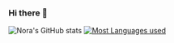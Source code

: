 ### Hi there 👋

<!--
**nora-maleki/nora-maleki** is a ✨ _special_ ✨ repository because its `README.md` (this file) appears on your GitHub profile.

Here are some ideas to get you started:

- 🔭 I’m currently working on ...
- 🌱 I’m currently learning ...
- 👯 I’m looking to collaborate on ...
- 🤔 I’m looking for help with ...
- 💬 Ask me about ...
- 📫 How to reach me: ...
- 😄 Pronouns: ...
- ⚡ Fun fact: ...
-->

![Nora's GitHub stats](https://github-readme-stats.vercel.app/api?username=nora-maleki&theme=maroongold&show_icons=true)
[![Most Languages used](https://github-readme-stats.vercel.app/api/top-langs/?username=nora-maleki&layout=compact)](https://github.com/nora-maleki/github-readme-stats)

<!-- [![Nora's wakatime stats](https://github-readme-stats.vercel.app/api/wakatime?username=nora-maleki)](https://github.com/nora-maleki/github-readme-stats) -->

